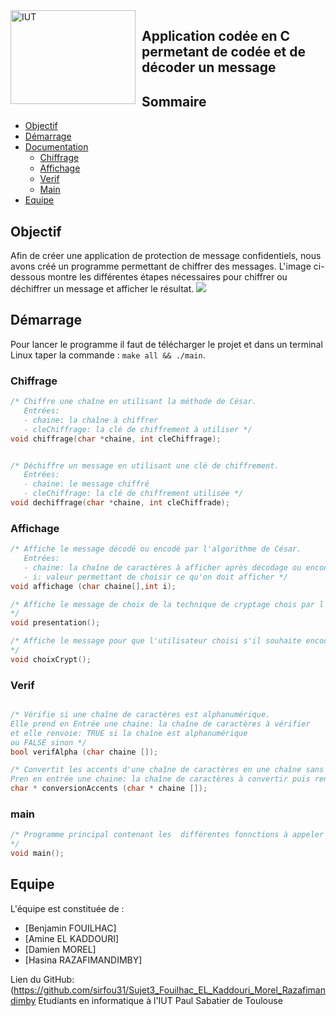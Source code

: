 <img width="200" height="150" align="left" style="float: left; margin: 0 10px 0 0;" alt="IUT" src="https://cdn.discordapp.com/attachments/739553949199106158/937150810431823912/logoIUT.jpg"> 


Application codée en C permetant de codée et de décoder un message
---
<div id="Som"/>
  
## Sommaire

* [Objectif](#Obj)
* [Démarrage](#Démarrage)
* [Documentation](#Documentation)
  * [Chiffrage](#Chiff)
  * [Affichage](#Aff)
  * [Verif](#Verif)
  * [Main](#main)
* [Equipe](#Equipe)


<div id="Obj"/>
  
## Objectif

  Afin de créer une application de protection de message confidentiels, nous avons créé un programme permettant de chiffrer des messages. L'image ci-dessous montre les différentes étapes nécessaires pour chiffrer ou déchiffrer un message et afficher le résultat.
<img src="https://media.discordapp.net/attachments/950656324377640960/963814296414990366/unknown.png">

<div id='Démarrage'/>

## Démarrage

Pour lancer le programme il faut de télécharger le projet et dans un terminal Linux taper la commande : ``make all && ./main``.

<div id='Concu'/>

<div id='Documentation'/>

<div id="Chiff"/>

### Chiffrage

```C
/* Chiffre une chaîne en utilisant la méthode de César.
   Entrées:
   - chaine: la chaîne à chiffrer
   - cleChiffrage: la clé de chiffrement à utiliser */
void chiffrage(char *chaine, int cleChiffrage);


/* Déchiffre un message en utilisant une clé de chiffrement.
   Entrées:
   - chaine: le message chiffré
   - cleChiffrage: la clé de chiffrement utilisée */
void dechiffrage(char *chaine, int cleChiffrade);

```

<div id="Aff"/>

### Affichage

```C
/* Affiche le message décodé ou encodé par l'algorithme de César.
   Entrées:
   - chaine: la chaîne de caractères à afficher après décodage ou encodage
   - i: valeur permettant de choisir ce qu'on doit afficher */
void affichage (char chaine[],int i);

/* Affiche le message de choix de la technique de cryptage chois par l'utilisateur
*/
void presentation();

/* Affiche le message pour que l'utilisateur choisi s'il souhaite encodée ou decodée le message
*/
void choixCrypt();
```

<div id="Verif"/>

### Verif

```C

/* Vérifie si une chaîne de caractères est alphanumérique.
Elle prend en Entrée une chaine: la chaîne de caractères à vérifier
et elle renvoie: TRUE si la chaîne est alphanumérique
ou FALSE sinon */
bool verifAlpha (char chaine []);

/* Convertit les accents d'une chaîne de caractères en une chaîne sans accent.
Pren en entrée une chaine: la chaîne de caractères à convertir puis renvoie: la chaîne convertie sans accents */
char * conversionAccents (char * chaine []);
```

<div id="main"/>

### main

```C
/* Programme principal contenant les  différentes fonnctions à appeler
*/
void main();
```

<div id='Equipe'/>

## Equipe
L'équipe est constituée de :
  - [Benjamin FOUILHAC]
  - [Amine EL KADDOURI]
  - [Damien MOREL]
  - [Hasina RAZAFIMANDIMBY]

Lien du GitHub:(https://github.com/sirfou31/Sujet3_Fouilhac_EL_Kaddouri_Morel_Razafimandimby
 Etudiants en informatique à l'IUT Paul Sabatier de Toulouse
